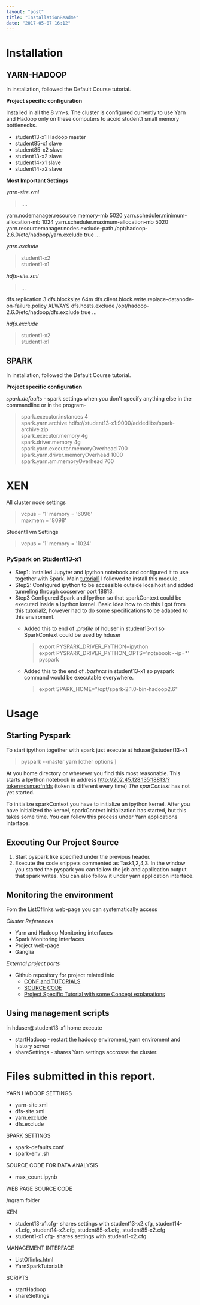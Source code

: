 ```yaml
---
layout: "post"
title: "InstallationReadme"
date: "2017-05-07 16:12"
---
```


# Installation


## YARN-HADOOP

In installation, followed the Default Course tutorial.

**Project specific configuration**  

Installed in all the 8 vm-s. The cluster is configured currently to use Yarn and Hadoop only on these computers to acoid student1 small memory bottlenecks.

* student13-x1 Hadoop master  
* student85-x1 slave  
* student85-x2 slave  
* student13-x2 slave  
* student14-x1 slave  
* student14-x2 slave  

**Most Important Settings**

_yarn-site.xml_


>....  
<property>  
        <name>yarn.nodemanager.resource.memory-mb</name>  
        <value>5020</value>  
</property>  
<property>  
        <name>yarn.scheduler.minimum-allocation-mb</name>  
        <value>1024</value>  
</property>  
<property>  
        <name>yarn.scheduler.maximum-allocation-mb</name>  
        <value>5020</value>  
</property>  
<property>  
  <name>yarn.resourcemanager.nodes.exclude-path</name>  
  <value>/opt/hadoop-2.6.0/etc/hadoop/yarn.exclude</value>  
  <final>true</final>  
</property>  
...

_yarn.exclude_

>student1-x2   
>student1-x1  

_hdfs-site.xml_


>...
<configuration>  
	<property>  
		<name>dfs.replication</name>  
		<value>3</value>  
	</property>  
	<property>  
		<name>dfs.blocksize</name>  
		<value>64m</value>  
	</property>  
	<property>  
		<name>dfs.client.block.write.replace-datanode-on-failure.policy</name>  
		<value>ALWAYS</value>  
	</property>  
	<property>  
	  <name>dfs.hosts.exclude</name>  
	  <value>/opt/hadoop-2.6.0/etc/hadoop/dfs.exclude</value>  
	  <final>true</final>  
	</property>   
</configuration>
...

_hdfs.exclude_

>student1-x2   
>student1-x1  


## SPARK

In installation, followed the Default Course tutorial.

**Project specific configuration**  

_spark.defaults_ - spark settings when you don't specify anything else in the commandline or in the program-

>spark.executor.instances         4  
spark.yarn.archive		 hdfs://student13-x1:9000/addedlibs/spark-archive.zip   
spark.executor.memory		 4g  
spark.driver.memory		 4g  
spark.yarn.executor.memoryOverhead 700  
spark.yarn.driver.memoryOverhead   1000  
spark.yarn.am.memoryOverhead       700   


# XEN

All cluster node settings

>vcpus       = '1'
memory      = '6096'  
maxmem      = '8098'

Student1 vm Settings

>vcpus       = '1'
memory      = '1024'  


### PySpark on Student13-x1


* Step1: Installed Jupyter and Ipython notebook and configured it to use together with Spark. Main [tutorial1](https://www.digitalocean.com/community/tutorials/how-to-set-up-a-jupyter-notebook-to-run-ipython-on-ubuntu-16-04)  I followed to install this module .
* Step2: Configured ipython to be accessible outside localhost and added tunneling through cocserver port 18813.   
* Step3  Configured Spark and Ipython so that sparkContext could be executed inside a Ipython kernel. Basic idea how to do this I got from this [tutorial2](http://coolinux.com/blog/2015/07/24/install-pyspark-and-integrate-ipython/), however had to do some specifications to be adapted to this enviroment.
  * Added this to end of _.profile_ of hduser in student13-x1 so SparkContext could be used by hduser
    >export PYSPARK_DRIVER_PYTHON=ipython  
    export PYSPARK_DRIVER_PYTHON_OPTS='notebook --ip=\*' pyspark

  * Added this to the end of _.bashrcs_ in student13-x1 so pyspark command would be executable everywhere.  
    >export SPARK_HOME="/opt/spark-2.1.0-bin-hadoop2.6"


# Usage

## Starting Pyspark

To start ipython together with spark just execute at hduser@student13-x1
>pyspark --master yarn [other options ]  

At you home directory or wherever you find this most reasonable. This starts a Ipython notebook in address http://202.45.128.135:18813/?token=dsmaofnfds (token is different every time) _The sparContext_ has not yet started.

To initialize sparkContext you have to initialize an ipython kernel. After you have initialized the kernel, sparkContext initialization has started, but this takes some time. You can follow this process under Yarn applications interface.


## Executing Our Project Source

1. Start pyspark like specified under the previous header.
2. Execute the code snippets commented as Task1,2,4,3. In the window you started the pyspark you can follow the job and application output that spark writes. You can also follow it under yarn application interface.

## Monitoring the environment

Fom the ListOflinks web-page you can systematically access


*Cluster References*

* Yarn and Hadoop Monitoring interfaces
* Spark Monitoring interfaces
* Project web-page
* Ganglia


*External project parts*

* Github repository for project related info
  * [CONF and TUTORIALS](https://github.com/AndresNamm/SPARK-text-analysis)
  * [SOURCE CODE](https://github.com/AndresNamm/NgramAnalysis )
  * [Project Specific Tutorial with some Concept explanations](https://github.com/AndresNamm/SPARK-text-analysis/blob/master/SparkYarnTutorial.markdown)

## Using management scripts

in hduser@student13-x1 home execute

* startHadoop - restart the hadoop enviroment, yarn enviroment and history server
* shareSettings - shares Yarn settings accrosse the cluster.



# Files submitted in this report.  

YARN HADOOP SETTINGS
* yarn-site.xml
* dfs-site.xml
* yarn.exclude
* dfs.exclude

SPARK SETTINGS

* spark-defaults.conf
* spark-env .sh      

SOURCE CODE FOR DATA ANALYSIS

* max_count.ipynb

WEB PAGE SOURCE CODE

/ngram folder

XEN

* student13-x1.cfg- shares settings with student13-x2.cfg, student14-x1.cfg, student14-x2.cfg, student85-x1.cfg, student85-x2.cfg
* student1-x1.cfg- shares settings with student1-x2.cfg

MANAGEMENT INTERFACE

* ListOflinks.html
* YarnSparkTutorial.h

SCRIPTS  

* startHadoop
* shareSettings
